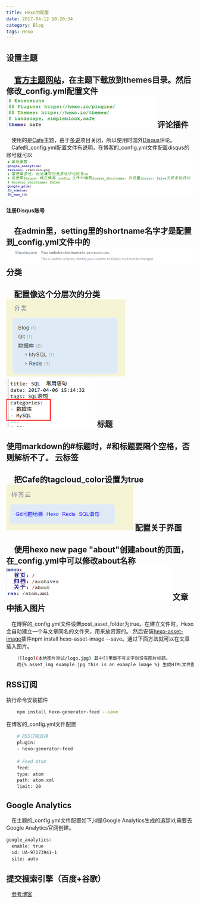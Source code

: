 ```yaml
---
title: Hexo的配置
date: 2017-04-12 10:20:34
category: Blog
tags: Hexo
---
```

设置主题
---
　[官方主题网站](https://hexo.io/themes/)，在主题下载放到themes目录。然后修改_config.yml配置文件
　![](Hexo的配置/1.jpg)
评论插件
---
　使用的是[Cafe](https://github.com/giscafer/hexo-theme-cafe)主题，由于[多说](http://dev.duoshuo.com/threads/58d1169ae293b89a20c57241)项目关闭，所以使用时国外[Disqus](https://disqus.com/)评论。<br/>
　Cafe的_config.yml配置文件有说明，在博客的_config.yml文件配置disqus的账号就可以
　![](Hexo的配置/2.jpg)
#### 注册Disqus账号
　在admin里，setting里的shortname名字才是配置到_config.yml文件中的
　![](Hexo的配置/3.jpg)
分类
---
　配置像这个分层次的分类
　![](Hexo的配置/4.jpg)
　![](Hexo的配置/5.jpg)
标题
---
使用markdown的#标题时，#和标题要隔个空格，否则解析不了。
云标签
---
　把Cafe的tagcloud_color设置为true
　![](Hexo的配置/6.jpg)
配置关于界面
---
　使用hexo new page "about"创建about的页面，在_config.yml中可以修改about名称
　![](Hexo的配置/7.jpg)
文章中插入图片
---
　在博客的_config.yml文件设置post_asset_folder为true。在建立文件时，Hexo会自动建立一个与文章同名的文件夹，用来放资源的。
然后安装[hexo-asset-image](https://github.com/CodeFalling/hexo-asset-image)插件npm install hexo-asset-image --save。通过下面方法就可以在文章插入图片。
``` bash
	![logo](本地图片测试/logo.jpg) 其中[]里面不写文字则没有图片标题。
	而{% asset_img example.jpg this is an example image %} 生成HTML文件图片路径错误
```
RSS订阅
---
执行命令安装插件
``` bash
	npm install hexo-generator-feed --save
```
在博客的_config.yml文件配置
``` bash
	# RSS订阅支持
	plugin:
	- hexo-generator-feed
	
	# Feed Atom
	feed:
	type: atom
	path: atom.xml
	limit: 20
```
Google Analytics
---
　在主题的_config.yml文件配置如下,id是Google Analytics生成的追踪id,需要去Google Analytics官网创建。
``` bash
google_analytics:
  enable: true
  id: UA-97173941-1
  site: auto
```
提交搜索引擎（百度+谷歌）
---
　[参考博客](http://www.jianshu.com/p/619dab2d3c08)